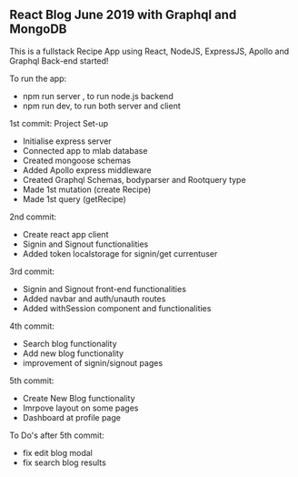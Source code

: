 ## React Blog June 2019 with Graphql and MongoDB

This is a fullstack Recipe App using React, NodeJS, ExpressJS, Apollo and Graphql
Back-end started!

To run the app:

- npm run server , to run node.js backend
- npm run dev, to run both server and client

1st commit: Project Set-up

- Initialise express server
- Connected app to mlab database
- Created mongoose schemas
- Added Apollo express middleware
- Created Graphql Schemas, bodyparser and Rootquery type
- Made 1st mutation (create Recipe)
- Made 1st query (getRecipe)

2nd commit:

- Create react app client
- Signin and Signout functionalities
- Added token localstorage for signin/get currentuser

3rd commit:

- Signin and Signout front-end functionalities
- Added navbar and auth/unauth routes
- Added withSession component and functionalities

4th commit:

- Search blog functionality
- Add new blog functionality
- improvement of signin/signout pages

5th commit:

- Create New Blog functionality
- Imrpove layout on some pages
- Dashboard at profile page

To Do's after 5th commit:

- fix edit blog modal
- fix search blog results
